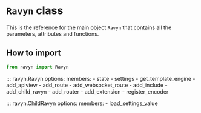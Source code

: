 # **`Ravyn`** class

This is the reference for the main object `Ravyn` that contains all the parameters,
attributes and functions.

## How to import

```python
from ravyn import Ravyn
```

::: ravyn.Ravyn
    options:
        members:
            - state
            - settings
            - get_template_engine
            - add_apiview
            - add_route
            - add_websocket_route
            - add_include
            - add_child_ravyn
            - add_router
            - add_extension
            - register_encoder

::: ravyn.ChildRavyn
    options:
        members:
            - load_settings_value
